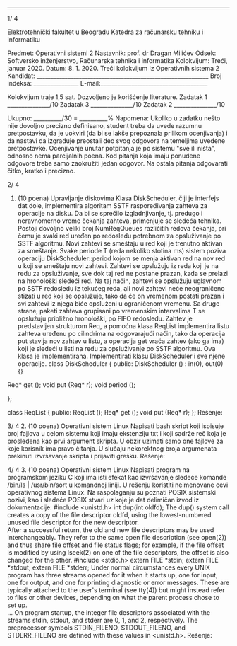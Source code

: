 --------------------------------------------------------------------------------


1/  4 
 
Elektrotehnički fakultet u Beogradu 
Katedra za računarsku tehniku i informatiku 
 
Predmet: Operativni sistemi 2 
Nastavnik: prof. dr Dragan Milićev 
Odsek: Softversko inženjerstvo, Računarska tehnika i informatika 
Kolokvijum: Treći, januar 2020. 
Datum: 8. 1. 2020. 
Treći kolokvijum iz Operativnih sistema 2 
Kandidat: _____________________________________________________________ 
Broj indeksa: ________________  E-mail:______________________________________ 
 
Kolokvijum traje 1,5 sat. Dozvoljeno je korišćenje literature. 
Zadatak 1 _______________/10   Zadatak 3 _______________/10 
Zadatak 2 _______________/10    
 
Ukupno: __________/30 = __________% 
Napomena: Ukoliko u zadatku nešto nije dovoljno precizno  definisano, student treba da 
uvede razumnu pretpostavku, da je uokviri (da bi se lakše prepoznala prilikom ocenjivanja) i 
da  nastavi  da  izgrađuje  preostali  deo  svog  odgovora  na  temeljima  uvedene  pretpostavke. 
Ocenjivanje unutar potpitanja je po sistemu "sve ili ništa", odnosno nema parcijalnih poena. 
Kod pitanja koja imaju ponuđene odgovore treba samo zaokružiti jedan odgovor. Na ostala 
pitanja odgovarati čitko, kratko i precizno. 
 

2/  4 
1. (10 poena) Upravljanje diskovima 
Klasa DiskScheduler, čiji je interfejs dat dole, implementira algoritam SSTF raspoređivanja 
zahteva za operacije na disku. Da bi se sprečilo izgladnjivanje, tj. predugo i neravnomerno 
vreme  čekanja  zahteva,  primenjuje  se  sledeća  tehnika.  Postoji  dovoljno  veliki  broj 
NumReqQueues različitih  redova  čekanja,  pri  čemu  je  svaki  red  uređen  po  redosledu 
potrebnom za opsluživanje po SSTF algoritmu. Novi zahtevi se smeštaju u red koji je trenutno 
aktivan  za  smeštanje.  Svake  periode T (reda  nekoliko  stotina  ms)  sistem  poziva  operaciju 
DiskScheduler::period kojom  se  menja  aktivan  red  na  nov  red  u  koji  se  smeštaju  novi 
zahtevi.  Zahtevi  se  opslužuju  iz  reda  koji  je  na  redu  za  opsluživanje,  sve  dok  taj  red  ne 
postane prazan, kada se prelazi na hronološki sledeći red. Na taj način, zahtevi se opslužuju 
uglavnom po SSTF redosledu iz tekućeg reda, ali novi zahtevi neće neograničeno stizati u red 
koji se opslužuje, tako da će on vremenom postati prazan i svi zahtevi iz njega biće opsluženi 
u ograničenom vremenu. Sa druge strane, paketi zahteva grupisani po vremenskim intervalima 
T se opslužuju približno hronološki, po FIFO redosledu. 
Zahtev je predstavljen strukturom 
Req, a pomoćna klasa ReqList implementira listu zahteva 
uređenu po cilindrima na odgovarajući način, tako da operacija put stavlja nov zahtev u listu, 
a operacija get vraća zahtev (ako ga ima) koji je sledeći u listi na redu za opsluživanje po 
SSTF algoritmu. Ova klasa je implementirana. 
Implementirati klasu DiskScheduler i sve njene operacije. 
class DiskScheduler { 
public: 
  DiskScheduler () : in(0), out(0) {} 
 
  Req* get (); 
  void put (Req* r); 
  void period (); 
 
}; 
 
class ReqList { 
public: 
  ReqList (); 
  Req* get (); 
  void put (Req* r); 
}; 
Rešenje: 
 
 

3/  4 
2. (10 poena) Operativni sistem Linux 
Napisati   bash   skript koji ispisuje broj fajlova u celom sistemu koji imaju ekstenziju txt i koji 
sadrže reč koja je prosleđena kao   prvi argument skripta. U obzir uzimati samo one fajlove za 
koje korisnik  ima  pravo  čitanja. U  slučaju  nekorektnog  broja  argumenata  prekinuti 
izvršavanje skripta i prijaviti grešku. 
Rešenje: 
 

4/  4 
3. (10 poena) Operativni sistem Linux 
Napisati  program  na  programskom jeziku  C  koji ima  isti  efekat  kao  izvršavanje  sledeće 
komande /bin/ls  |  /usr/bin/sort u  komandnoj  liniji. U  rešenju  koristiti  neimenovane  cevi 
operativnog sistema Linux. Na raspolaganju su poznati POSIX sistemski pozivi, kao i sledeće 
POSIX stvari uz koje je dat delimičan izvod iz dokumentacije: 
#include <unistd.h> 
int dup(int oldfd); 
The   dup() system call creates a copy of the file descriptor oldfd, using the lowest-numbered unused file 
descriptor for the new descriptor.  
After a successful return, the old and new file descriptors may be used interchangeably. They refer to the same 
open file description (see open(2)) and thus share file offset and file status flags; for example, if the file offset is 
modified by using lseek(2) on one of the file descriptors, the offset is also changed for the other. 
#include <stdio.h> 
extern FILE *stdin; 
extern FILE *stdout; 
extern FILE *stderr; 
Under normal circumstances every UNIX program has three streams opened for it when it starts up, one for 
input, one for output, and one for printing diagnostic or error messages.  These are typically attached to the 
user's terminal (see tty(4)) but might instead refer to files or other devices, depending on what the parent process 
chose to set up.  
... 
On program startup, the integer file descriptors associated with the streams stdin, stdout, and stderr are 0, 1, 
and 2, respectively. The preprocessor symbols STDIN_FILENO, STDOUT_FILENO, and STDERR_FILENO are 
defined with these values in <unistd.h>. 
Rešenje: 
 